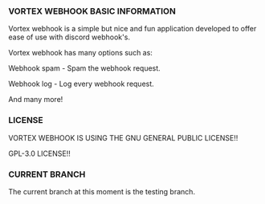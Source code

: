 ### VORTEX WEBHOOK BASIC INFORMATION

Vortex webhook is a simple but nice and fun application developed to offer ease of use with discord webhook's.

Vortex webhook has many options such as: 

Webhook spam - Spam the webhook request.

Webhook log - Log every webhook request.

And many more!

### LICENSE

VORTEX WEBHOOK IS USING THE GNU GENERAL PUBLIC LICENSE!!

GPL-3.0 LICENSE!!

### CURRENT BRANCH

The current branch at this moment is the testing branch.
